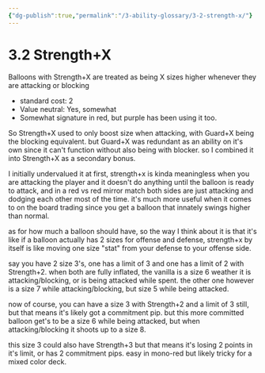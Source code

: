 ```yaml
---
{"dg-publish":true,"permalink":"/3-ability-glossary/3-2-strength-x/"}
---
```


# 3.2 Strength+X

Balloons with Strength+X are treated as being X sizes higher whenever they are attacking or blocking

- standard cost: 2
- Value neutral: Yes, somewhat
- Somewhat signature in red, but purple has been using it too.

So Strength+X used to only boost size when attacking, with Guard+X being the blocking equivalent. but Guard+X was redundant as an ability on it's own since it can't function without also being with blocker. so I combined it into Strength+X as a secondary bonus.

I initially undervalued it at first, strength+x is kinda meaningless when you are attacking the player and it doesn't do anything until the balloon is ready to attack, and in a red vs red mirror match both sides are just attacking and dodging each other most of the time. it's much more useful when it comes to on the board trading since you get a balloon that innately swings higher than normal.

as for how much a balloon should have, so the way I think about it is that it's like if a balloon actually has 2 sizes for offense and defense, strength+x by itself is like moving one size "stat" from your defense to your offense side.

say you have 2 size 3's, one has a limit of 3 and one has a limit of 2 with Strength+2. when both are fully inflated, the vanilla is a size 6 weather it is attacking/blocking, or is being attacked while spent. the other one however is a size 7 while attacking/blocking, but size 5 while being attacked.

now of course, you can have a size 3 with Strength+2 and a limit of 3 still, but that means it's likely got a commitment pip. but this more committed balloon get's to be a size 6 while being attacked, but when attacking/blocking it shoots up to a size 8.

this size 3 could also have Strength+3 but that means it's losing 2 points in it's limit, or has 2 commitment pips. easy in mono-red but likely tricky for a mixed color deck.